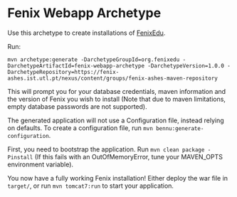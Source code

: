 # Fenix Webapp Archetype

Use this archetype to create installations of [FenixEdu](http://fenixedu.org).

Run: 
```
mvn archetype:generate -DarchetypeGroupId=org.fenixedu -DarchetypeArtifactId=fenix-webapp-archetype -DarchetypeVersion=1.0.0 -DarchetypeRepository=https://fenix-ashes.ist.utl.pt/nexus/content/groups/fenix-ashes-maven-repository
```

This will prompt you for your database credentials, maven information and the version of Fenix you wish to install (Note that due to maven limitations, empty database passwords are not supported).

The generated application will not use a Configuration file, instead relying on defaults. To create a configuration file, run `mvn bennu:generate-configuration`.

First, you need to bootstrap the application. Run `mvn clean package -Pinstall` (If this fails with an OutOfMemoryError, tune your MAVEN_OPTS environment variable).

You now have a fully working Fenix installation! Either deploy the war file in `target/`, or run `mvn tomcat7:run` to start your application.
